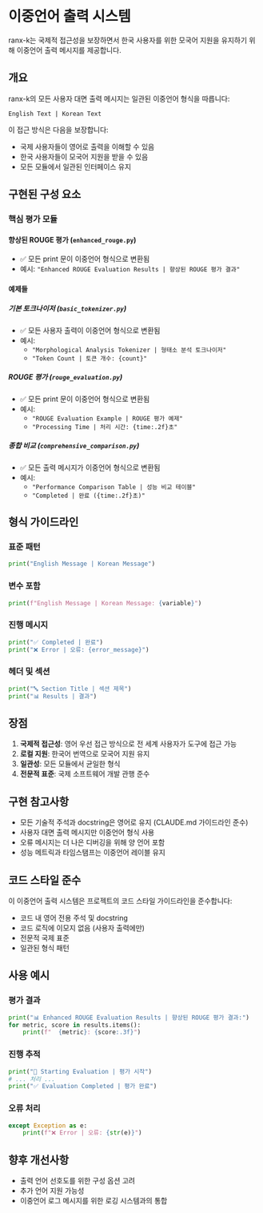 # 이중언어 출력 시스템

ranx-k는 국제적 접근성을 보장하면서 한국 사용자를 위한 모국어 지원을 유지하기 위해 이중언어 출력 메시지를 제공합니다.

## 개요

ranx-k의 모든 사용자 대면 출력 메시지는 일관된 이중언어 형식을 따릅니다:
```
English Text | Korean Text
```

이 접근 방식은 다음을 보장합니다:
- 국제 사용자들이 영어로 출력을 이해할 수 있음
- 한국 사용자들이 모국어 지원을 받을 수 있음
- 모든 모듈에서 일관된 인터페이스 유지

## 구현된 구성 요소

### 핵심 평가 모듈

#### 향상된 ROUGE 평가 (`enhanced_rouge.py`)
- ✅ 모든 print 문이 이중언어 형식으로 변환됨
- 예시: `"Enhanced ROUGE Evaluation Results | 향상된 ROUGE 평가 결과"`

#### 예제들

##### 기본 토크나이저 (`basic_tokenizer.py`)
- ✅ 모든 사용자 출력이 이중언어 형식으로 변환됨
- 예시:
  - `"Morphological Analysis Tokenizer | 형태소 분석 토크나이저"`
  - `"Token Count | 토큰 개수: {count}"`

##### ROUGE 평가 (`rouge_evaluation.py`)
- ✅ 모든 print 문이 이중언어 형식으로 변환됨
- 예시:
  - `"ROUGE Evaluation Example | ROUGE 평가 예제"`
  - `"Processing Time | 처리 시간: {time:.2f}초"`

##### 종합 비교 (`comprehensive_comparison.py`)
- ✅ 모든 출력 메시지가 이중언어 형식으로 변환됨
- 예시:
  - `"Performance Comparison Table | 성능 비교 테이블"`
  - `"Completed | 완료 ({time:.2f}초)"`

## 형식 가이드라인

### 표준 패턴
```python
print("English Message | Korean Message")
```

### 변수 포함
```python
print(f"English Message | Korean Message: {variable}")
```

### 진행 메시지
```python
print("✅ Completed | 완료")
print("❌ Error | 오류: {error_message}")
```

### 헤더 및 섹션
```python
print("🔤 Section Title | 섹션 제목")
print("📊 Results | 결과")
```

## 장점

1. **국제적 접근성**: 영어 우선 접근 방식으로 전 세계 사용자가 도구에 접근 가능
2. **로컬 지원**: 한국어 번역으로 모국어 지원 유지
3. **일관성**: 모든 모듈에서 균일한 형식
4. **전문적 표준**: 국제 소프트웨어 개발 관행 준수

## 구현 참고사항

- 모든 기술적 주석과 docstring은 영어로 유지 (CLAUDE.md 가이드라인 준수)
- 사용자 대면 출력 메시지만 이중언어 형식 사용
- 오류 메시지는 더 나은 디버깅을 위해 양 언어 포함
- 성능 메트릭과 타임스탬프는 이중언어 레이블 유지

## 코드 스타일 준수

이 이중언어 출력 시스템은 프로젝트의 코드 스타일 가이드라인을 준수합니다:
- 코드 내 영어 전용 주석 및 docstring
- 코드 로직에 이모지 없음 (사용자 출력에만)
- 전문적 국제 표준
- 일관된 형식 패턴

## 사용 예시

### 평가 결과
```python
print("📊 Enhanced ROUGE Evaluation Results | 향상된 ROUGE 평가 결과:")
for metric, score in results.items():
    print(f"  {metric}: {score:.3f}")
```

### 진행 추적
```python
print("🚀 Starting Evaluation | 평가 시작")
# ... 처리 ...
print("✅ Evaluation Completed | 평가 완료")
```

### 오류 처리
```python
except Exception as e:
    print(f"❌ Error | 오류: {str(e)}")
```

## 향후 개선사항

- 출력 언어 선호도를 위한 구성 옵션 고려
- 추가 언어 지원 가능성
- 이중언어 로그 메시지를 위한 로깅 시스템과의 통합